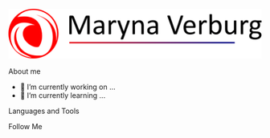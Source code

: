 [![Header](https://github.com/marynavs/marynavs/blob/main/assets/top.png)](https://maryna-shpet.webnode.nl/)

About me

- 🔭 I’m currently working on ...
- 🌱 I’m currently learning ...

Languages and Tools

Follow Me

